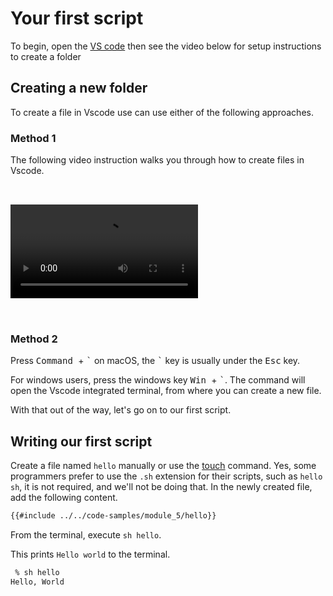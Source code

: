 # Your first script

To begin, open the [VS code](./../tools/vs-code.md) then see the video below for setup instructions to create a folder

## Creating a new folder

To create a file in Vscode use can use either of the following approaches.

### Method 1

The following video instruction walks you through how to create files in Vscode.

<video  controls src="../../assets/using-vs-code/vs-code-new-file.mp4" style=" margin:2rem 0">
</video>

### Method 2

Press <kbd> Command </kbd> + <kbd> \`</kbd> on macOS, the <kbd> \`</kbd> key is usually under the <kbd> Esc</kbd> key.

For windows users, press the windows key <kbd> Win </kbd> + <kbd> \`</kbd>. The command will open the Vscode integrated terminal, from where you can create a new file.

With that out of the way, let's go on to our first script.

## Writing our first script

Create a file named `hello` manually or use the [touch](../../module_4/commands/touch.md) command. Yes, some programmers prefer to use the `.sh` extension for their scripts, such as `hello sh`, it is not required, and we'll not be doing that. In the newly created file, add the following content.

```sh
{{#include ../../code-samples/module_5/hello}}
```

From the terminal, execute `sh hello`.

This prints `Hello world` to the terminal.

```sh
 % sh hello 
Hello, World
```
